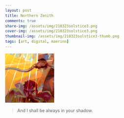 ```yaml
---
layout: post
title: Northern Zenith
comments: true
share-img: /assets/img/210323solstice3.png
cover-img: /assets/img/210323solstice3.png
thumbnail-img: /assets/img/210323solstice3-thumb.png
tags: [art, digital, maerinn]
---
```


[![Nova & Irrithis at the Summer Solstice](/assets/img/210323solstice3-thumb.png#circ)](/assets/img/210323solstice3.png)

>And I shall be always in your shadow.